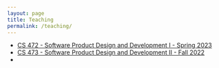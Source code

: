 ```yaml
---
layout: page
title: Teaching
permalink: /teaching/
---
```


- [CS 472 - Software Product Design and Development I - Spring 2023](/teaching/CS472-Spring2023/) 
- [CS 473 - Software Product Design and Development II - Fall 2022](/teaching/CS473-Fall2022/)
-   
